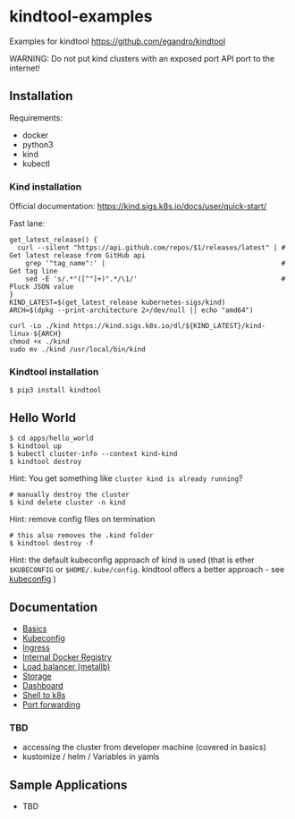 # kindtool-examples

Examples for kindtool <https://github.com/egandro/kindtool>

WARNING: Do not put kind clusters with an exposed port API port to the internet!

## Installation

Requirements:

- docker
- python3
- kind
- kubectl

### Kind installation

Official documentation: <https://kind.sigs.k8s.io/docs/user/quick-start/>

Fast lane:


```
get_latest_release() {
  curl --silent "https://api.github.com/repos/$1/releases/latest" | # Get latest release from GitHub api
    grep '"tag_name":' |                                            # Get tag line
    sed -E 's/.*"([^"]+)".*/\1/'                                    # Pluck JSON value
}
KIND_LATEST=$(get_latest_release kubernetes-sigs/kind)
ARCH=$(dpkg --print-architecture 2>/dev/null || echo "amd64")

curl -Lo ./kind https://kind.sigs.k8s.io/dl/${KIND_LATEST}/kind-linux-${ARCH}
chmod +x ./kind
sudo mv ./kind /usr/local/bin/kind
```

### Kindtool installation

```
$ pip3 install kindtool
```


## Hello World

```
$ cd apps/hello_world
$ kindtool up
$ kubectl cluster-info --context kind-kind
$ kindtool destroy
```

Hint: You get something like `cluster kind is already running`?

```
# manually destroy the cluster
$ kind delete cluster -n kind
```

Hint: remove config files on termination

```
# this also removes the .kind folder
$ kindtool destroy -f
```

Hint: the default kubeconfig approach of kind is used (that is ether `$KUBECONFIG` or `$HOME/.kube/config`. kindtool offers a better approach - see [kubeconfig](docs/kubeconfig.md) )

## Documentation

- [Basics](docs/basics.md)
- [Kubeconfig](docs/kubeconfig.md)
- [Ingress](docs/ingress.md)
- [Internal Docker Registry](docs/intenal-registry.md)
- [Load balancer (metallb)](docs/metallb.md)
- [Storage](docs/storage.md)
- [Dashboard](docs/dashboard.md)
- [Shell to k8s](docs/shell.md)
- [Port forwarding](docs/portforwarding.md)

### TBD

- accessing the cluster from developer machine (covered in basics)
- kustomize / helm / Variables in yamls

## Sample Applications

- TBD

